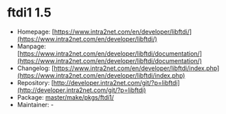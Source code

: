 # ftdi1 1.5
 - Homepage: [https://www.intra2net.com/en/developer/libftdi/](https://www.intra2net.com/en/developer/libftdi/)
 - Manpage: [https://www.intra2net.com/en/developer/libftdi/documentation/](https://www.intra2net.com/en/developer/libftdi/documentation/)
 - Changelog: [https://www.intra2net.com/en/developer/libftdi/index.php](https://www.intra2net.com/en/developer/libftdi/index.php)
 - Repository: [http://developer.intra2net.com/git/?p=libftdi](http://developer.intra2net.com/git/?p=libftdi)
 - Package: [master/make/pkgs/ftdi1/](https://github.com/Freetz-NG/freetz-ng/tree/master/make/pkgs/ftdi1/)
 - Maintainer: -

